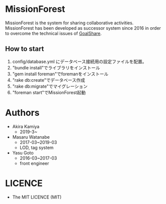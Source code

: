 MissionForest
====
MissionForest is the system for sharing collaborative activities.  
MissionForest has been developed as successor system since 2016 in order to overcome the technical issues of [GoalShare](https://github.com/siramatu/goalshare).  

## How to start
1. config/database.yml にデータベース接続用の設定ファイルを配置。  
2. "bundle install"でライブラリをインストール  
3. "gem install foreman"でforemanをインストール  
4. "rake db:create"でデータベース作成  
5. "rake db:migrate"でマイグレーション  
6. "foreman start"でMissionForest起動  

# Authors
- Akira Kamiya
  - 2019-3~
- Masaru Watanabe
  - 2017-03~2019-03
  - LOD, tag system
- Yasu Goto
  - 2016-03~2017-03
  - front engineer
  
# LICENCE
- The MIT LICENCE (MIT)
